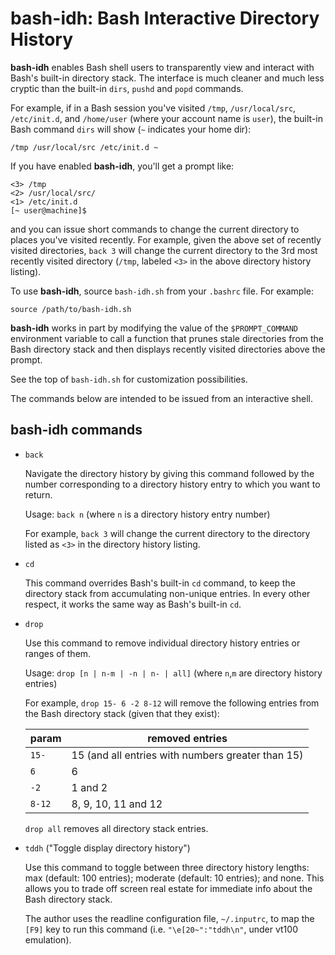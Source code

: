 **bash-idh**: Bash Interactive Directory History
================================================

**bash-idh** enables Bash shell users to transparently view and interact
with Bash's built-in directory stack.  The interface is much cleaner and
much less cryptic than the built-in `dirs`, `pushd` and `popd` commands.

For example, if in a Bash session you've visited `/tmp`, `/usr/local/src`,
`/etc/init.d`, and `/home/user` (where your account name is `user`), the
built-in Bash command `dirs` will show (`~` indicates your home dir):

    /tmp /usr/local/src /etc/init.d ~

If you have enabled **bash-idh**, you'll get a prompt like: 

    <3> /tmp
    <2> /usr/local/src/
    <1> /etc/init.d
    [~ user@machine]$ 

and you can issue short commands to change the current directory to
places you've visited recently.  For example, given the above set of
recently visited directories, `back 3` will change the current directory
to the 3rd most recently visited directory (`/tmp`, labeled `<3>` in the
above directory history listing).

To use **bash-idh**, source `bash-idh.sh` from your `.bashrc` file.
For example:

    source /path/to/bash-idh.sh

**bash-idh** works in part by modifying the value of the `$PROMPT_COMMAND`
environment variable to call a function that prunes stale directories from
the Bash directory stack and then displays recently visited directories
above the prompt.

See the top of `bash-idh.sh` for customization possibilities.

The commands below are intended to be issued from an interactive shell.

**bash-idh** commands
---------------------

* `back`

   Navigate the directory history by giving this command followed by
   the number corresponding to a directory history entry to which
   you want to return.

   Usage: `back n` (where `n` is a directory history entry number)

   For example, `back 3` will change the current directory to the
   directory listed as `<3>` in the directory history listing.

* `cd`

   This command overrides Bash's built-in `cd` command, to keep the
   directory stack from accumulating non-unique entries.  In every
   other respect, it works the same way as Bash's built-in `cd`.

* `drop`

   Use this command to remove individual directory history entries or
   ranges of them.

   Usage: `drop [n | n-m | -n | n- | all]`
   (where `n`,`m` are directory history entries)

   For example, `drop 15- 6 -2 8-12` will remove the following entries
   from the Bash directory stack (given that they exist):

   param  | removed entries
   -------|--------------------------------------------------
   `15-`  | 15 (and all entries with numbers greater than 15)
   `6`    | 6
   `-2`   | 1 and 2
   `8-12` | 8, 9, 10, 11 and 12

   `drop all` removes all directory stack entries.

* `tddh` ("Toggle display directory history")

   Use this command to toggle between three directory history lengths:
   max (default: 100 entries); moderate (default: 10 entries); and
   none.  This allows you to trade off screen real estate for
   immediate info about the Bash directory stack.

   The author uses the readline configuration file, `~/.inputrc`, to map
   the `[F9]` key to run this command (i.e. `"\e[20~":"tddh\n"`, under
   vt100 emulation).
